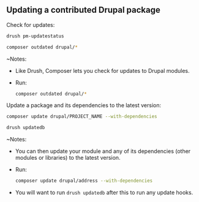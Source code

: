 ## Updating a contributed Drupal package

Check for updates:

```bash
drush pm-updatestatus

composer outdated drupal/*
```

~Notes:

*   Like Drush, Composer lets you check for updates to Drupal modules.

*   Run:

    ```bash
    composer outdated drupal/*
    ```


Update a package and its dependencies to the latest version:

```bash
composer update drupal/PROJECT_NAME --with-dependencies

drush updatedb
```

~Notes:

*   You can then update your module and any of its dependencies (other modules or libraries) to the latest version.

*   Run:

    ```bash
    composer update drupal/address --with-dependencies
    ```

*   You will want to run `drush updatedb` after this to run any update hooks.
